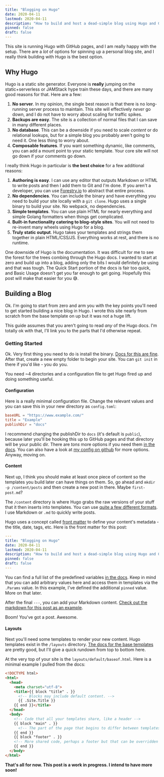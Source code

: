 ```yaml
---
title: "Blogging on Hugo"
date: 2020-04-11
lastmod: 2020-04-11
description: "How to build and host a dead-simple blog using Hugo and GitHub pages."
pinned: false
draft: false
---
```


This site is running Hugo with GitHub pages, and I am really happy with the setup.
There are a *lot* of options for spinning up a personal blog site, and I really think building with Hugo
is the best option.

## Why Hugo

Hugo is a static site generator. Everyone is **really** jumping on the static+serverless or JAMStack hype train these days,
and there are many good reasons for that. Here are a few:

1. **No server**. In my opinion, the single best reason is that there is no long-running server process to maintain.
This site will effectively *never* go down, and I do not have to worry about scaling for traffic spikes.
1. **Backups are easy**. The site is a collection of normal files that I can save in many different places.
1. **No database**. This can be a downside if you need to scale *content* or do relational lookups, but for a simple blog 
you probably aren't going to need it. One less thing to worry about.
1. **Composable features**. If you want something dynamic, like comments, you can add a mount point to your static template.
Your core site will not go down if your comments go down.

I really think Hugo in particular is **the best choice** for a few additional reasons:

1. **Authoring is easy**. I can use any editor that outputs Markdown or HTML to write posts and then I add them to Git
and I'm done. If you aren't a developer, you can use [Forestry.io](https://forestry.io/) to abstract that entire process.
1. **No dependencies**. You can include the binary and have everything you need to build your site locally with a `git clone`. 
Hugo uses a single binary to build your site. No webpack, no dependencies.
1. **Simple templates**. You can use plain HTML for nearly everything and simple Golang formatters when things get complicated.
1. **Built-in functionality catering to blog-style sites**. You will not need to re-invent many wheels using Hugo for a blog.
1. **Truly static output**. Hugo takes your templates and strings them together in plain HTML/CSS/JS. Everything works at rest, 
and there is no runtime.

One downside of Hugo is the documentation. It was difficult for me to see the forest for the trees combing through the
Hugo docs. I wanted to start at zero and build up into a blog, adding only the bits I would definitely be using and that
was tough. The Quick Start portion of the docs is fair too quick, and Basic Usage doesn't get you far enough to get going.
Hopefully this post will make that easier for you 😅.

## Building a Blog

Ok. I'm going to start from zero and arm you with the key points you'll need to get started building a nice blog in Hugo.
I wrote this site nearly from scratch from the base template on up but it was not a huge lift.

This guide assumes that you aren't going to read *any* of the Hugo docs. I'm totally ok with that, I'll link you to
the parts that I'd otherwise repeat.

### Getting Started

Ok. Very first thing you need to do is install the binary. [Docs for this are fine](https://gohugo.io/getting-started/installing/).
After that, create a new empty folder to begin your site. You can `git init` in there if you'd like - you do you.

You need ~4 directories and a configuration file to get Hugo fired up and doing something useful.

#### Configuration

Here is a really minimal configuration file.
Change the relevant values and you can save this in your new directory as `config.toml`:

```TOML
baseURL = "https://www.example.com/"
title = "Example"
publishDir = "docs"
```
I recommend changing the publishDir to `docs` (it's default is `public`), because later you'll be hooking this up to GitHub pages and that directory
will be your public dir.
There are *tons* more options if you need them [in the docs](https://gohugo.io/getting-started/configuration/). 
You can also have a look at [my config on github](https://github.com/aguilarm/mikaaguilar.com/blob/master/config.toml) for more options.  
Anyway, moving on.

#### Content

Next up, I think you should make at least once piece of content so the templates you build later can have things on them.
So, go ahead and `mkdir -p /content/posts` and then create a new post in there. Maybe `first-post.md`?

The `/content` directory is where Hugo grabs the raw versions of your stuff that it then inserts into templates.
You can use [quite a few different formats](https://gohugo.io/content-management/formats/). 
I use Markdown or `.md` to quickly write posts.

Hugo uses a concept called [front matter](https://gohugo.io/content-management/front-matter/) 
to define your content's metadata - the title, date, tags, etc.
Here is the front matter for this post:

```yaml
---
title: "Blogging on Hugo"
date: 2020-04-11
lastmod: 2020-04-11
description: "How to build and host a dead-simple blog using Hugo and GitHub pages."
pinned: false
draft: false
---
```

You can find a full list of the predefined variables [in the docs](https://gohugo.io/content-management/front-matter/).
Keep in mind that you can add arbitrary values here and access them in templates via the `.Params` value.
In this example, I've defined the additional `pinned` value. More on that later.

After the final `---`, you can add your Markdown content. 
[Check out the markdown for this post as an example](https://github.com/aguilarm/mikaaguilar.com/blob/master/content/posts/blogging-on-hugo.md).

Boom! You've got a post. Awesome.

#### Layouts

Next you'll need some templates to render your new content. Hugo templates exist in the `/layouts` directory. 
[The docs for the base templates](https://gohugo.io/templates/base/) are pretty good, but I'll give a quick rundown from top to bottom here.

At the very top of your site is the `layouts/default/baseof.html`. Here is a minimal example I pulled from the docs:

```html
<!DOCTYPE html>
<html>
  <head>
    <meta charset="utf-8">
    <title>{{ block "title" . }}
      <!-- Blocks may include default content. -->
      {{ .Site.Title }}
    {{ end }}</title>
  </head>
  <body>
    <!-- Code that all your templates share, like a header -->
    {{ block "main" . }}
      <!-- The part of the page that begins to differ between templates -->
    {{ end }}
    {{ block "footer" . }}
    <!-- More shared code, perhaps a footer but that can be overridden if need be  -->
    {{ end }}
  </body>
</html>
```

**That's all for now. This post is a work in progress. I intend to have more soon!**

